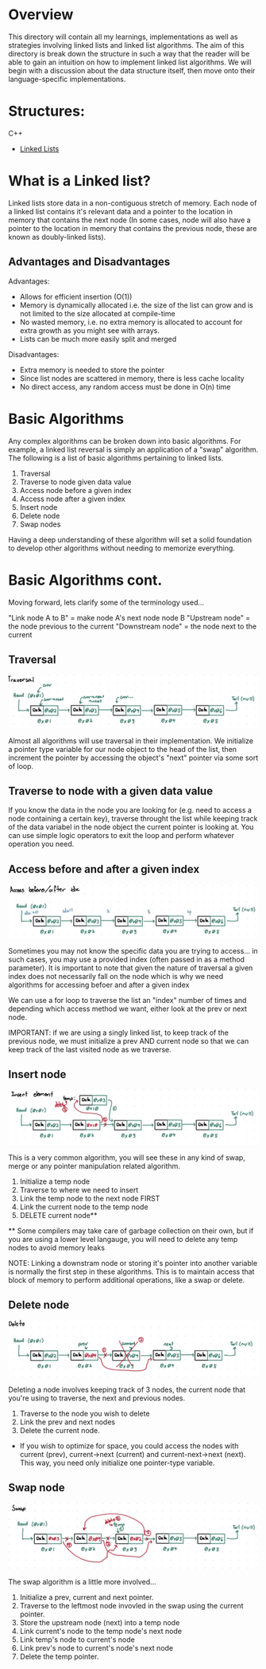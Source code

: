# Overview

This directory will contain all my learnings, implementations as well as strategies involving linked lists and linked list algorithms. The aim of this directory is break down the structure in such a way that the reader will be able to gain an intuition on how to implement linked list algorithms. We will begin with a discussion about the data structure itself, then move onto their language-specific implementations.

# Structures:

C++
- [Linked Lists](LinkedList/)
 


# What is a Linked list?

Linked lists store data in a non-contiguous stretch of memory. Each node of a linked list contains it's relevant data and a pointer to the location in memory that contains the next node (In some cases, node will also have a pointer to the location in memory that contains the previous node, these are known as doubly-linked lists).



## Advantages and Disadvantages

Advantages:
- Allows for efficient insertion (O(1)) 
- Memory is dynamically allocated i.e. the size of the list can grow and is not limited to the size allocated at compile-time
- No wasted memory, i.e. no extra memory is allocated to account for extra growth as you might see with arrays.
- Lists can be much more easily split and merged

Disadvantages:
- Extra memory is needed to store the pointer
- Since list nodes are scattered in memory, there is less cache locality
- No direct access, any random access must be done in O(n) time

# Basic Algorithms

Any complex algorithms can be broken down into basic algorithms. For example, a linked list reversal is simply an application of a "swap" algorithm. The following is a list of basic algorithms pertaining to linked lists.

1. Traversal
2. Traverse to node given data value
3. Access node before a given index
4. Access node after a given index
5. Insert node
6. Delete node
7. Swap nodes

Having a deep understanding of these algorithm will set a solid foundation to develop other algorithms without needing to memorize everything.

# Basic Algorithms cont.

Moving forward, lets clarify some of the terminology used...

"Link node A to B" = make node A's next node node B
"Upstream node" = the node previous to the current
"Downstream node" = the node next to the current

## Traversal

![Traversal Illustration](Traverse.jpg "Traversal Illustration")

Almost all algorithms will use traversal in their implementation. We initialize a pointer type variable for our node object to the head of the list, then increment the pointer by accessing the object's "next" pointer via some sort of loop.

## Traverse to node with a given data value

If you know the data in the node you are looking for (e.g. need to access a node containing a certain key), traverse throught the list while keeping track of the data variabel in the node object the current pointer is looking at. You can use simple logic operators to exit the loop and perform whatever operation you need.

## Access before and after a given index

![Access Illustration](Accessidx.jpg "Access Illustration")

Sometimes you may not know the specific data you are trying to access... in such cases, you may use a provided index (often passed in as a method parameter). It is important to note that given the nature of traversal a given index does not necessarily fall on the node which is why we need algorithms for accessing befoer and after a given index

We can use a for loop to traverse the list an "index" number of times and depending which access method we want, either look at the prev or next node. 

IMPORTANT: if we are using a singly linked list, to keep track of the previous node, we must initialize a prev AND current node so that we can keep track of the last visited node as we traverse.

## Insert node

![Insert Illustration](Insert.jpg "Insert Illustration")

This is a very common algorithm, you will see these in any kind of swap, merge or any pointer manipulation related algorithm. 

1. Initialize a temp node
2. Traverse to where we need to insert
3. Link the temp node to the next node FIRST
4. Link the current node to the temp node
5. DELETE current node**

** Some compilers may take care of garbage collection on their own, but if you are using a lower level langauge, you will need to delete any temp nodes to avoid memory leaks

NOTE: Linking a downstram node or storing it's pointer into another variable is normally the first step in these algorithms. This is to maintain access that block of memory to perform additional operations, like a swap or delete.

## Delete node

![Delete Illustration](Delete.jpg "Delete Illustration")

Deleting a node involves keeping track of 3 nodes, the current node that you're using to traverse, the next and previous nodes. 

1. Traverse to the node you wish to delete 
2. Link the prev and next nodes
3. Delete the current node.

* If you wish to optimize for space, you could access the nodes with current (prev), current->next (current) and current-next->next (next). This way, you need only initialize one pointer-type variable.

## Swap node

![Swap Illustration](Swap.jpg "Swap Illustration")

The swap algorithm is a little more involved...

1. Initialize a prev, current and next pointer.
2. Traverse to the leftmost node invovled in the swap using the current pointer.
3. Store the upstream node (next) into a temp node
4. Link current's node to the temp node's next node
5. Link temp's node to current's node
6. Link prev's node to current's node's next node
7. Delete the temp pointer.

